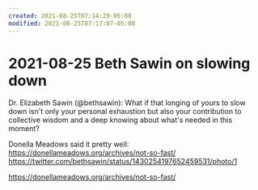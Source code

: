 ```yaml
---
created: 2021-08-25T07:14:29-05:00
modified: 2021-08-25T07:17:07-05:00
---
```

# 2021-08-25 Beth Sawin on slowing down  

Dr. Elizabeth Sawin (@bethsawin): What if that longing of yours to slow down isn't only your personal exhaustion but also your contribution to collective wisdom and a deep knowing about what's needed in this moment?

Donella Meadows said it pretty well: https://donellameadows.org/archives/not-so-fast/ https://twitter.com/bethsawin/status/1430254197652459531/photo/1


https://donellameadows.org/archives/not-so-fast/







